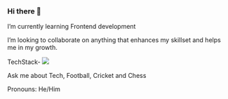 ### Hi there 👋



   
  I’m currently learning Frontend development
  
  I’m looking to collaborate on anything that enhances my skillset and helps me in my growth.
  
  TechStack-
  <img src="https://img.shields.io/badge/Google%20Analytics-E37400?style=for-the-badge&logo=google%20analytics&logoColor=white" />

  Ask me about Tech, Football, Cricket and Chess

 Pronouns: He/Him

